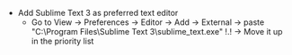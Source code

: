 * Add Sublime Text 3 as preferred text editor
  - Go to View -> Preferences -> Editor -> Add -> External -> paste "C:\Program Files\Sublime Text 3\sublime_text.exe" !.! -> Move it up in the priority list

